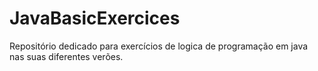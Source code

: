 # JavaBasicExercices
Repositório dedicado para exercícios de logica de programação em java nas suas diferentes verões.

